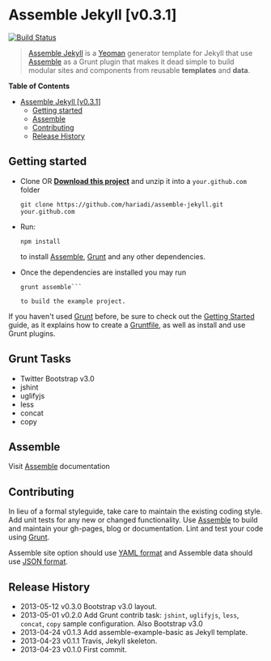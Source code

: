 # Assemble Jekyll [v0.3.1]
[![Build Status](https://travis-ci.org/hariadi/assemble-jekyll.png)](https://travis-ci.org/hariadi/assemble-jekyll)

> [Assemble Jekyll][assemble-jekyll] is a [Yeoman][yeoman] generator template for Jekyll that use [Assemble][assemble] as a Grunt plugin that makes it dead simple to build modular sites and components from reusable **templates** and **data**.


**Table of Contents**

- [Assemble Jekyll [v0.3.1]](#assemble-jekyll-v013)
	- [Getting started](#getting-started)
	- [Assemble](#the-assemble-task)
	- [Contributing](#contributing)
	- [Release History](#release-history)

## Getting started
* Clone OR **[Download this project][download]** and unzip it into a `your.github.com` folder

  ```
  git clone https://github.com/hariadi/assemble-jekyll.git your.github.com
  ```

* Run:

  ```
  npm install
  ```

  to install [Assemble][assemble], [Grunt](http://gruntjs.com/) and any other dependencies.
* Once the dependencies are installed you may run

  ```
  grunt assemble```

  to build the example project.

If you haven't used [Grunt](http://gruntjs.com/) before, be sure to check out the [Getting Started](http://gruntjs.com/getting-started) guide, as it explains how to create a [Gruntfile][gruntfile], as well as install and use Grunt plugins.

## Grunt Tasks
- Twitter Bootstrap v3.0
- jshint
- uglifyjs
- less
- concat
- copy


## Assemble
Visit [Assemble][assemble] documentation


## Contributing
In lieu of a formal styleguide, take care to maintain the existing coding style. Add unit tests for any new or changed functionality. Use [Assemble][assemble] to build and maintain your gh-pages, blog or documentation. Lint and test your code using [Grunt](http://gruntjs.com/).

Assemble site option should use [YAML format](https://github.com/hariadi/assemble-jekyll/tree/master/config) and Assemble data should use [JSON format](https://github.com/hariadi/assemble-jekyll/tree/master/src/data).


## Release History
* 2013-05-12    v0.3.0    Bootstrap v3.0 layout.
* 2013-05-01    v0.2.0    Add Grunt contrib task: `jshint`, `uglifyjs`, `less`, `concat`, `copy` sample configuration. Also Bootstrap v3.0
* 2013-04-24    v0.1.3    Add assemble-example-basic as Jekyll template.
* 2013-04-23    v0.1.1    Travis, Jekyll skeleton.
* 2013-04-23    v0.1.0    First commit.

[yeoman]: http://yeoman.io/
[download]: https://github.com/hariadi/assemble-jekyll/archive/master.zip
[assemble]: https://github.com/assemble/assemble/
[assemble-examples]: https://github.com/assemble/assemble-examples
[assemble-jekyll]: https://github.com/hariadi/assemble-jekyll
[gruntfile]: http://gruntjs.com/sample-gruntfile
